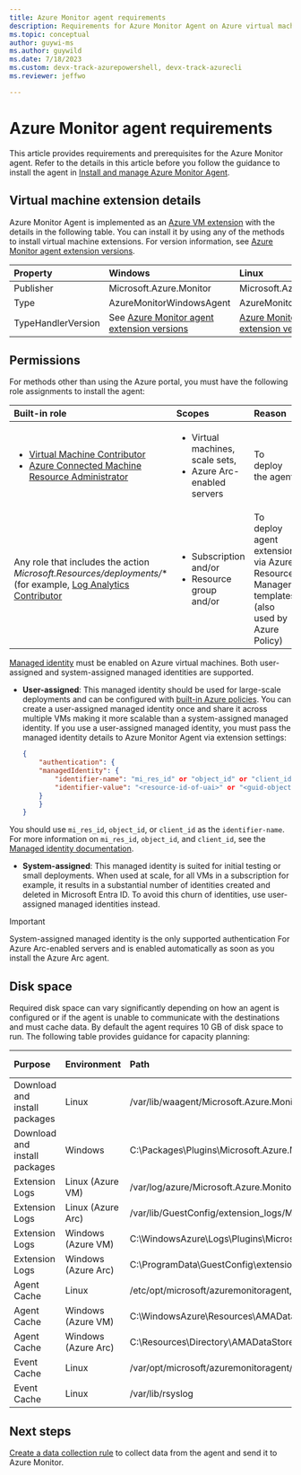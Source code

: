```yaml
---
title: Azure Monitor agent requirements
description: Requirements for Azure Monitor Agent on Azure virtual machines and Azure Arc-enabled servers and prerequisites for installation.
ms.topic: conceptual
author: guywi-ms
ms.author: guywild
ms.date: 7/18/2023
ms.custom: devx-track-azurepowershell, devx-track-azurecli
ms.reviewer: jeffwo

---
```


# Azure Monitor agent requirements
This article provides requirements and prerequisites for the Azure Monitor agent. Refer to the details in this article before you follow the guidance to install the agent in [Install and manage Azure Monitor Agent](./azure-monitor-agent-manage.md).

## Virtual machine extension details

Azure Monitor Agent is implemented as an [Azure VM extension](/azure/virtual-machines/extensions/overview) with the details in the following table. You can install it by using any of the methods to install virtual machine extensions. For version information, see [Azure Monitor agent extension versions](./azure-monitor-agent-extension-versions.md).

| Property | Windows | Linux |
|:---|:---|:---|
| Publisher | Microsoft.Azure.Monitor  | Microsoft.Azure.Monitor |
| Type      | AzureMonitorWindowsAgent | AzureMonitorLinuxAgent  |
| TypeHandlerVersion  | See [Azure Monitor agent extension versions](./azure-monitor-agent-extension-versions.md) | [Azure Monitor agent extension versions](./azure-monitor-agent-extension-versions.md) |


## Permissions
 For methods other than using the Azure portal, you must have the following role assignments to install the agent:  

   | Built-in role | Scopes | Reason |  
   |:---|:---|:---|  
   | <ul><li>[Virtual Machine Contributor](/azure/role-based-access-control/built-in-roles#virtual-machine-contributor)</li><li>[Azure Connected Machine Resource Administrator](/azure/role-based-access-control/built-in-roles#azure-connected-machine-resource-administrator)</li></ul> | <ul><li>Virtual machines, scale sets,</li><li>Azure Arc-enabled servers</li></ul> | To deploy the agent |  
   | Any role that includes the action *Microsoft.Resources/deployments/** (for example, [Log Analytics Contributor](/azure/role-based-access-control/built-in-roles#log-analytics-contributor) | <ul><li>Subscription and/or</li><li>Resource group and/or </li></ul> | To deploy agent extension via Azure Resource Manager templates (also used by Azure Policy) |  

[Managed identity](/azure/active-directory/managed-identities-azure-resources/overview) must be enabled on Azure virtual machines. Both user-assigned and system-assigned managed identities are supported. 

- **User-assigned**: This managed identity should be used for large-scale deployments and can be configured with [built-in Azure policies](./azure-monitor-agent-policy.md). You can create a user-assigned managed identity once and share it across multiple VMs making it more scalable than a system-assigned managed identity. If you use a user-assigned managed identity, you must pass the managed identity details to Azure Monitor Agent via extension settings:

    ```json
    {
        "authentication": {
        "managedIdentity": {
            "identifier-name": "mi_res_id" or "object_id" or "client_id",
            "identifier-value": "<resource-id-of-uai>" or "<guid-object-or-client-id>"
        }
        }
    }
    ```
You should use `mi_res_id`, `object_id`, or `client_id` as the `identifier-name`. For more information on `mi_res_id`, `object_id`, and `client_id`, see the [Managed identity documentation](/azure/active-directory/managed-identities-azure-resources/how-to-use-vm-token#get-a-token-using-http).
- **System-assigned**: This managed identity is suited for initial testing or small deployments. When used at scale, for all VMs in a subscription for example, it results in a substantial number of identities created and deleted in Microsoft Entra ID. To avoid this churn of identities, use user-assigned managed identities instead. 

> [!IMPORTANT]
> System-assigned managed identity is the only supported authentication For Azure Arc-enabled servers and is enabled automatically as soon as you install the Azure Arc agent. 


## Disk space
 Required disk space can vary significantly depending on how an agent is configured or if the agent is unable to communicate with the destinations and must cache data. By default the agent requires 10 GB of disk space to run. The following table provides guidance for capacity planning:

| Purpose | Environment | Path | Suggested Space |
|:---|:---|:---|:---|
| Download and install packages | Linux | /var/lib/waagent/Microsoft.Azure.Monitor.AzureMonitorLinuxAgent-{Version}/ | 500 MB |
| Download and install packages | Windows | C:\Packages\Plugins\Microsoft.Azure.Monitor.AzureMonitorWindowsAgent | 500 MB| 
| Extension Logs | Linux (Azure VM) | /var/log/azure/Microsoft.Azure.Monitor.AzureMonitorLinuxAgent/ | 100 MB |
| Extension Logs | Linux (Azure Arc) | /var/lib/GuestConfig/extension_logs/Microsoft.Azure.Monitor.AzureMonitorLinuxAgent-{version}/ | 100 MB |
| Extension Logs | Windows (Azure VM) | C:\WindowsAzure\Logs\Plugins\Microsoft.Azure.Monitor.AzureMonitorWindowsAgent | 100 MB |
| Extension Logs | Windows (Azure Arc) | C:\ProgramData\GuestConfig\extension_logs\Microsoft.Azure.Monitor.AzureMonitorWindowsAgent | 100 MB |
| Agent Cache | Linux | /etc/opt/microsoft/azuremonitoragent, /var/opt/microsoft/azuremonitoragent | 500 MB |
| Agent Cache | Windows (Azure VM) | C:\WindowsAzure\Resources\AMADataStore.{DataStoreName} | 10.5 GB |
| Agent Cache | Windows (Azure Arc) | C:\Resources\Directory\AMADataStore. {DataStoreName} | 10.5 GB |
| Event Cache | Linux | /var/opt/microsoft/azuremonitoragent/events | 10 GB |
| Event Cache | Linux | /var/lib/rsyslog | 1 GB |


## Next steps

[Create a data collection rule](azure-monitor-agent-data-collection.md) to collect data from the agent and send it to Azure Monitor.
